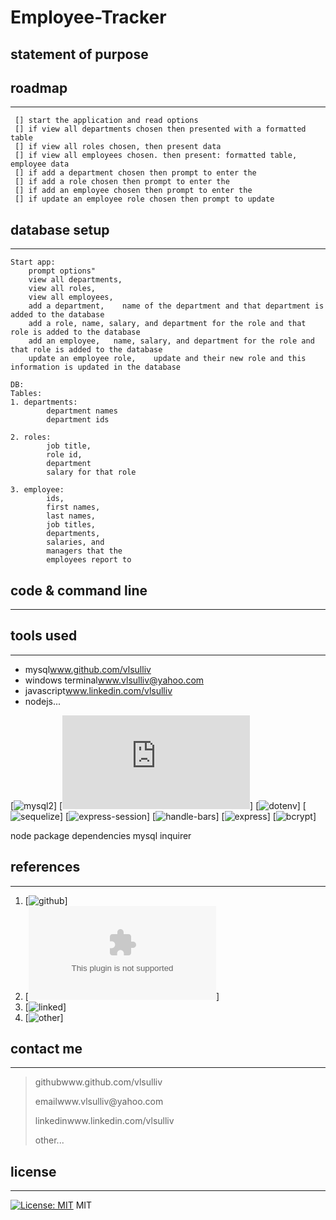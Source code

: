 # Employee-Tracker



## statement of purpose



## roadmap
----------
```
 [] start the application and read options
 [] if view all departments chosen then presented with a formatted table
 [] if view all roles chosen, then present data
 [] if view all employees chosen. then present: formatted table, employee data
 [] if add a department chosen then prompt to enter the
 [] if add a role chosen then prompt to enter the
 [] if add an employee chosen then prompt to enter the
 [] if update an employee role chosen then prompt to update

```
## database setup
-----------------

```
Start app:
    prompt options"
    view all departments,
    view all roles,
    view all employees,
    add a department,    name of the department and that department is added to the database
    add a role, name, salary, and department for the role and that role is added to the database
    add an employee,   name, salary, and department for the role and that role is added to the database
    update an employee role,    update and their new role and this information is updated in the database

DB:
Tables:
1. departments:
        department names
        department ids

2. roles:
        job title,
        role id,
        department
        salary for that role

3. employee:
        ids,
        first names,
        last names,
        job titles,
        departments,
        salaries, and
        managers that the
        employees report to
```

## code & command line
----------------------

## tools used
-------------




 * <span>mysql</span>www.github.com/vlsulliv
 * <span>windows terminal</span>www.vlsulliv@yahoo.com
 * <span>javascript</span>www.linkedin.com/vlsulliv
 * <span>nodejs</span>...

[![mysql2](https://www.npmjs.com/package/mysql2)]
[![mode_modules](https://nodejs.org/api/cli.html#cli_r_require_module)]
[![dotenv](https://www.npmjs.com/package/dotenv)]
[![sequelize](https://www.npmjs.com/package/sequelize)]
[![express-session](https://www.npmjs.com/package/express-session)]
[![handle-bars](https://www.npmjs.com/package/express-handlebars)]
[![express](https://www.npmjs.com/package/express)]
[![bcrypt](https://www.npmjs.com/package/bcrypt)]


node package dependencies
        mysql
        inquirer


## references
-------------

   1. [![github](www.github.com/vlsulliv)]
   2. [![email](www.vlsulliv@yahoo.com)]
   3. [![linked](www.linkedin.com/vlsulliv)]
   4. [![other](...)]



## contact me
-------------
<blockquote>
        <p><span>github</span>www.github.com/vlsulliv</p>
        <p><span>email</span>www.vlsulliv@yahoo.com</p>
        <p><span>linkedin</span>www.linkedin.com/vlsulliv</p>
        <p><span>other</span>...</p>
</blockquote>

## license
----------

[![License: MIT](https://img.shields.io/badge/License-MIT-yellow.svg)](https://opensource.org/licenses/MIT)     <span>   MIT</span>
